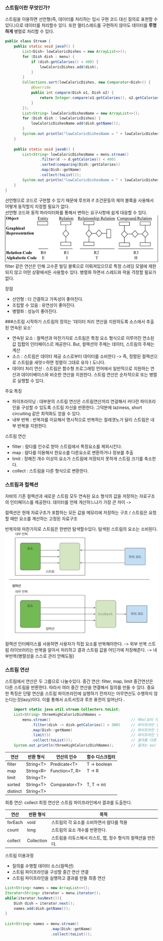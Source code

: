 ### 스트림이란 무엇인가?

스트림을 이용하면 선언형(즉, 데이터를 처리하는 임시 구현 코드 대신 질의로 표현할 수 있다.)으로 데이터를 처리할수 있다. 또한 멀티스레드를 구현하지 않아도 데이터를 **투명하게** 병렬로 처리할 수 있다.

```java
public class Stream {
    public static void java7() {
        List<Dish> lowCaloricDishes = new ArrayList<>();
        for (Dish dish : menu) {
            if (dish.getCalories() < 400) {
                lowCaloricDishes.add(dish);
            }
        }
        Collections.sort(lowCaloricDishes, new Comparator<Dish>() {
            @Override
            public int compare(Dish o1, Dish o2) {
                return Integer.compare(o1.getCalories(), o2.getCalories());
            }
        });
        List<String> lowCaloricDishesName = new ArrayList<>();
        for (Dish dish : lowCaloricDishes) {
            lowCaloricDishesName.add(dish.getName());
        }
        System.out.println("lowCaloricDishesName = " + lowCaloricDishesName);
    }

    public static void java8() {
        List<String> lowCaloricDishesName = menu.stream()
                .filter(d -> d.getCalories() < 400)
                .sorted(comparing(Dish::getCalories))
                .map(Dish::getName)
                .collect(toList());
        System.out.println("lowCaloricDishesName = " + lowCaloricDishesName);
    }
}
```

선언형으로 코드르 구현할 수 있기 때문에 루프와 if 조건문등의 제어 블록을 사용해서 어떻게 동작할지 지정할 필요가 없다.  
선언형 코드와 동작 파라미터화를 통해서 변하는 요구사항에 쉽게 대응할 수 있다.
![고수준빌딩블록](../img/ch04-01-고수준빌딩블록.png)
filter 같은 연산은 인해 고수준 빌딩 블록으로 이뤄져있으므로 특정 스레딩 모델에 제한되지 않고 어떤 상황에서든 사용할수 있다.
병렬화 하면서 스레드와 락을 걱정할 필요가 없다.

장점
- 선언형 : 더 간결하고 가독성이 좋아진다.
- 조립할 수 있음 : 유연성이 좋아진다.
- 병렬화 : 성능이 좋아진다.

###스트림 시작하기
스트림의 정의는 '데이터 처리 연산을 지원하도록 소스에서 추출된 연속된 요소'

- 연속된 요소 : 컬렉션과 마찬가지로 스트림은 특정 요소 형식으로 이루어진 연소된 값 집합의 인터페이스르 제공한다.  But, 컬렉션의 주체는 데이터, 스트림의 주체는 계산
- 소스 : 스트림은 데이터 제공 소스로부터 데이터를 소비한다 -> 즉, 정렬된 컬렉션으로 스트림을 새엇ㅇ하면 정렬이 그대로 유자ㅣ도니다.
- 데이터 처리 연산 : 스트림은 함수형 프로그래밍 언어에서 일반적으로 지원하는 연산과 데이터베이스와 비슷한 연산을 지원한다. 스트림 연산은 순차적으로 또는 병렬로 실행할 수 있다.

주요 특징
- 파이프라이닝 : 대부분의 스트림 연산은 스트림연산끼리 연걸해서 커다란 파이프라인을 구성할 수 있도록 스트림 자신을 반환한다.
  그덕분에 laziness, short circuiting 같은 최적화도 얻을 수 있다.
- 내부 반복 : 반복자를 이요해서 명시적으로 반복하는 컬레겻노가 달리 스트림은 내부 반복을 지원한다.

스트림 연산
- filter : 람다를 인수로 받아 스트림에서 특정요소를 제외시킨다.
- map : 람다를 이용해서 한요소를 다른요소로 변환하거나 정보를 추출
- limit : 정해진 개수 이상의 요소가 스트림에 저장되지 못하게 스트림 크기를 축소한다.
- collect : 스트림을 다른 형식으로 변환한다.

### 스트림과 컬렉션
자바의 기존 컬렉션과 새로운 스트림 모두 연속된 요소 형식의 값을 저장하는 자료구조의 인터페이스를 제공한다.
데이터를 언제 게산하느냐가 가장 큰 차이 ->

컬렉션은 현재 자료구조가 포함하는 모든 값을 메모리에 저장하는 구조 / 스트림은 요청할 때만 요소를 계산하는 고정된 자료구조

반복자와 마찬가지로 스트림은 한번만 탐색할수있다. 탐색된 스트림의 요소는 소비된다.
![외부반복내부반복](../img/ch04-02-내부반복-외부반복.png)
컬렉션 인터페이스를 사용하면 사용자가 직접 요소를 반복해야한다. -> 외부 반복
스트림 라이브러리는 반복을 알아서 처리하고 결과 스트림 값을 어딘가에 저장해준다. -> 내부반복(병렬성을 스스로 관리 안해도됨)

### 스트림 연산
스트림에서 연산은 두 그룹으로 나눌수있다.
중간 연산: filter, map, limit
중간연산은 다른 스트림을 반환한다. 따라서 여러 중간 연산을 연결해서 질의를 만들 수 있다.
중요한 특징은 단말 연산을 스트림 파이프라인에 실행하기 전까지는 아무연산도 수행하지 않는다는것(lazy)이다. 이를 통해서 쇼트서킷과 루프 퓨전이 일어난다 .

```java
    import static java.util.stream.Collectors.toList;
    List<String> threeHighCaloricDishNames = 
        menu.stream()                                     // 메뉴(요리 리스트)에서 스트림 얻기         
            .filter(dish -> dish.getCalories() > 300)     // 파이프라인 연산 만들기 1. 고칼로리 요리 필터링
            .map(Dish::getName)                           // 파이프라인 연산 만들기 2. 요리명 추출
            .limit(3)                                     // 파이프라인 연산 만들기 3. 선착순 세 개만 선택
            .collect(toList());                           // 결과를 다른 리스트로 저장
    System.out.println(threeHighCaloricDishNames);        // 결과는 ex) [pork,beef,chicken]이다.
```

| 연산       | 반환 형식           | 연산의 인수               | 함수 디스크립터     |  
|----------|-----------------|----------------------|--------------|
| filter   | String&lt;T&gt; | Predicate&lt;T&gt;   | T -> boolean |
| map      | String&lt;R&gt; | Function&lt;T, R&gt; | T -> R       |
| limit    | String&lt;T&gt; |                      |              |
| sorted   | String&lt;T&gt; | Comparator&lt;T&gt;  | T, T -> int  |
| distinct | String&lt;T&gt; |                      |              |

최종 연산: collect
최정 연산은 스트림 파이프라인에서 결과를 도출한다.

| 연산       | 반환 형식      | 목적                                  |  
|----------|------------|-------------------------------------|
| forEach  | void       | 스트림의 각 요소를 소비하면서 람다를 적용             |
| count    | long       | 스트림의 요소 개수를 반환한다.                   |
| collect  | Collection | 스트림을 리듀스해서 리스트, 맵, 정수 형식의 컬렉션을 만든다. |

스트림 이용과정
- 질의를 수행할 데이터 소스(컬렉션)
- 스트림 파이프라인을 구성할 중간 연산 연결
- 스트림 파이프라인을 실행하고 결과를 만들 최종 연산

```java
List<String> names = new ArrayList<>();
Iterator<String> iterator = menu.iterator();
while(iterator.hasNext()){
    Dish dish = iterator.next();
    names.add(dish.getName());
}

List<String> names = menu.stream()
                     .map(Dish::getName)
                     .collect(toList());
```